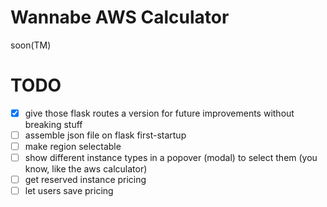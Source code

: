 # Wannabe AWS Calculator
soon(TM)

# TODO
* [x] give those flask routes a version for future improvements without breaking stuff
* [ ] assemble json file on flask first-startup
* [ ] make region selectable
* [ ] show different instance types in a popover (modal) to select them (you know, like the aws calculator)
* [ ] get reserved instance pricing
* [ ] let users save pricing
